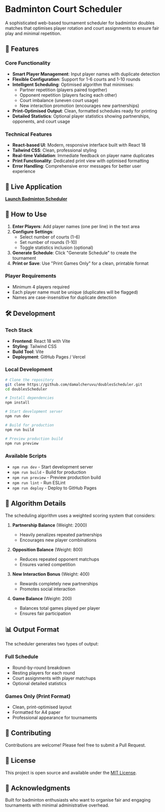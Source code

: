 # Badminton Court Scheduler

A sophisticated web-based tournament scheduler for badminton doubles matches that optimises player rotation and court assignments to ensure fair play and minimal repetition.

## 🎯 Features

### Core Functionality

- **Smart Player Management**: Input player names with duplicate detection
- **Flexible Configuration**: Support for 1-6 courts and 1-10 rounds
- **Intelligent Scheduling**: Optimised algorithm that minimises:
  - Partner repetition (players paired together)
  - Opponent repetition (players facing each other)
  - Court imbalance (uneven court usage)
  - New interaction promotion (encourages new partnerships)
- **Print-Optimised Output**: Clean, formatted schedules ready for printing
- **Detailed Statistics**: Optional player statistics showing partnerships, opponents, and court usage

### Technical Features

- **React-based UI**: Modern, responsive interface built with React 18
- **Tailwind CSS**: Clean, professional styling
- **Real-time Validation**: Immediate feedback on player name duplicates
- **Print Functionality**: Dedicated print view with optimised formatting
- **Error Handling**: Comprehensive error messages for better user experience

## 🚀 Live Application

**[Launch Badminton Scheduler](https://damalcheruvu.github.io/doublesScheduler/)**

## 📖 How to Use

1. **Enter Players**: Add player names (one per line) in the text area
2. **Configure Settings**:
   - Select number of courts (1-6)
   - Set number of rounds (1-10)
   - Toggle statistics inclusion (optional)
3. **Generate Schedule**: Click "Generate Schedule" to create the tournament
4. **Print or Save**: Use "Print Games Only" for a clean, printable format

### Player Requirements

- Minimum 4 players required
- Each player name must be unique (duplicates will be flagged)
- Names are case-insensitive for duplicate detection

## 🛠️ Development

### Tech Stack

- **Frontend**: React 18 with Vite
- **Styling**: Tailwind CSS
- **Build Tool**: Vite
- **Deployment**: GitHub Pages / Vercel

### Local Development

```bash
# Clone the repository
git clone https://github.com/damalcheruvu/doublesScheduler.git
cd doublesScheduler

# Install dependencies
npm install

# Start development server
npm run dev

# Build for production
npm run build

# Preview production build
npm run preview
```

### Available Scripts

- `npm run dev` - Start development server
- `npm run build` - Build for production
- `npm run preview` - Preview production build
- `npm run lint` - Run ESLint
- `npm run deploy` - Deploy to GitHub Pages

## 🧠 Algorithm Details

The scheduling algorithm uses a weighted scoring system that considers:

1. **Partnership Balance** (Weight: 2000)
   - Heavily penalizes repeated partnerships
   - Encourages new player combinations

2. **Opposition Balance** (Weight: 800)
   - Reduces repeated opponent matchups
   - Ensures varied competition

3. **New Interaction Bonus** (Weight: 400)
   - Rewards completely new partnerships
   - Promotes social interaction

4. **Game Balance** (Weight: 200)
   - Balances total games played per player
   - Ensures fair participation

## 📊 Output Format

The scheduler generates two types of output:

### Full Schedule

- Round-by-round breakdown
- Resting players for each round
- Court assignments with player matchups
- Optional detailed statistics

### Games Only (Print Format)

- Clean, print-optimised layout
- Formatted for A4 paper
- Professional appearance for tournaments

## 🤝 Contributing

Contributions are welcome! Please feel free to submit a Pull Request.

## 📄 License

This project is open source and available under the [MIT License](LICENSE).

## 🙏 Acknowledgments

Built for badminton enthusiasts who want to organise fair and engaging tournaments with minimal administrative overhead.
